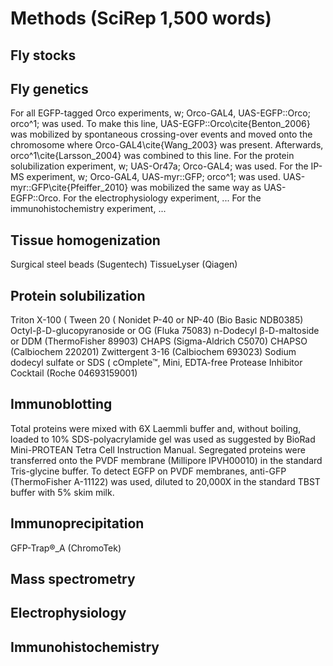 #  Methods (SciRep 1,500 words)
## Fly stocks 

## Fly genetics
For all EGFP-tagged Orco experiments, w; Orco-GAL4, UAS-EGFP::Orco; orco^1; was used. To make this line, UAS-EGFP::Orco\cite{Benton_2006} was mobilized by spontaneous crossing-over events and moved onto the chromosome where Orco-GAL4\cite{Wang_2003} was present. Afterwards, orco^1\cite{Larsson_2004} was combined to this line. For the protein solubilization experiment, w; UAS-Or47a; Orco-GAL4; was used. For the IP-MS experiment, w; Orco-GAL4, UAS-myr::GFP; orco^1; was used. UAS-myr::GFP\cite{Pfeiffer_2010} was mobilized the same way as UAS-EGFP::Orco. For the electrophysiology experiment, ... For the immunohistochemistry experiment, ...

## Tissue homogenization
Surgical steel beads (Sugentech)
TissueLyser (Qiagen)

## Protein solubilization
Triton X-100 (
Tween 20 (
Nonidet P-40 or NP-40 (Bio Basic NDB0385)
Octyl-β-D-glucopyranoside or OG (Fluka 75083)
n-Dodecyl β-D-maltoside or DDM (ThermoFisher 89903)
CHAPS (Sigma-Aldrich C5070)
CHAPSO (Calbiochem 220201)
Zwittergent 3-16 (Calbiochem 693023)
Sodium dodecyl sulfate or SDS (
cOmplete™, Mini, EDTA-free Protease Inhibitor Cocktail (Roche 04693159001)

## Immunoblotting
Total proteins were mixed with 6X Laemmli buffer and, without boiling, loaded to 10% SDS-polyacrylamide gel was used as suggested by BioRad Mini-PROTEAN Tetra Cell Instruction Manual. Segregated proteins were transferred onto the PVDF membrane (Millipore IPVH00010) in the standard Tris-glycine buffer. To detect EGFP on PVDF membranes, anti-GFP (ThermoFisher A-11122) was used, diluted to 20,000X in the standard TBST buffer with 5% skim milk.

## Immunoprecipitation
GFP-Trap®_A (ChromoTek)

## Mass spectrometry

## Electrophysiology

## Immunohistochemistry 